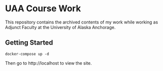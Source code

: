 # UAA Course Work

This repository contains the archived contents of my work while working as Adjunct Faculty at the University of Alaska Anchorage.

## Getting Started

```
docker-compose up -d
```

Then go to http://localhost to view the site.